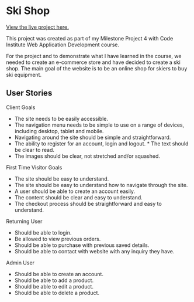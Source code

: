 # Ski Shop

[View the live project here.](https:https://ski-ecommerce.herokuapp.com/)

This project was created as part of my Milestone Project 4 with Code Institute Web Application Development course.

For the project and to demonstrate what I have learned in the course, we needed to create an e-commerce store and have decided to create a ski shop.
The main goal of the website is to be an online shop for skiers to buy ski equipment.

## User Stories

Client Goals

* The site needs to be easily accessible.
* The navigation menu needs to be simple to use on a range of devices, including desktop, tablet and mobile.
* Navigating around the site should be simple and straightforward.
* The ability to register for an account, login and logout.
* The text should be clear to read.
* The images should be clear, not stretched and/or squashed.

First Time Visitor Goals

* The site should be easy to understand.
* The site should be easy to understand how to navigate through the site.
* A user should be able to create an account easily.
* The content should be clear and easy to understand.
* The checkout process should be straightforward and easy to understand.

Returning User

* Should be able to login.
* Be allowed to view previous orders.
* Should be able to purchase with previous saved details.
* Should be able to contact with website with any inquiry they have.

Admin User

* Should be able to create an account.
* Should be able to add a product.
* Should be able to edit a product.
* Should be able to delete a product.
